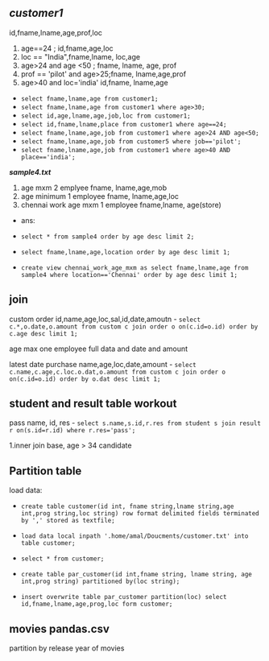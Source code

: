 ***customer1***
---------
id,fname,lname,age,prof,loc
1. age==24 ; id,fname,age,loc
2. loc == "India",fname,lname, loc,age
3. age>24 and age <50 ; fname, lname, age, prof
4. prof == 'pilot' and age>25;fname, lname,age,prof
5. age>40 and loc='india' id,fname, lname,age

- ``select fname,lname,age from customer1;``
- ``select fname,lname,age from customer1 where age>30;``
- ``select id,age,lname,age,job,loc from customer1;``
- ``select id,fname,lname,place from customer1 where age==24;``
- ``select fname,lname,age,job from customer1 where age>24 AND age<50;``
- ``select fname,lname,age,job from customer5 where job=='pilot';``
- ``select fname,lname,age,job from customer1 where age>40 AND place=='india';``




***sample4.txt***
1. age mxm 2 emplyee fname, lname,age,mob
2. age minimum 1 employee fname, lname,age,loc
3. chennai work age mxm 1 employee fname,lname, age(store)

- ans:

- ``select * from sample4 order by age desc limit 2;``
- ``select fname,lname,age,location order by age desc limit 1;``
- ``create view chennai_work_age_mxm as select fname,lname,age from sample4 where location=='Chennai' order by age desc limit 1;``



join
---

custom order id,name,age,loc,sal,id,date,amoutn
	- ``select c.*,o.date,o.amount from custom c join order o on(c.id=o.id) order by c.age desc limit 1;``

age max one employee full data and date and amount
	

latest date purchase name,age,loc,date,amount
	- ``select c.name,c.age,c.loc.o.dat,o.amount from custom c join order o on(c.id=o.id) order by o.dat desc limit 1;``




student and result table workout
-------------------------------
 pass name, id, res
	- ``select s.name,s.id,r.res from student s join result r on(s.id=r.id) where r.res='pass';``



1.inner join base, age > 34 candidate


Partition table
----------------

load data:
- ``create table customer(id int, fname string,lname string,age int,prog string,loc string) row format delimited fields terminated by ',' stored as textfile;``

- ``load data local inpath '.home/amal/Doucments/customer.txt' into table customer;``
- ``select * from customer;``

- ``create table par_customer(id int,fname string, lname string, age int,prog string) partitioned by(loc string);``
- ``insert overwrite table par_customer partition(loc) select id,fname,lname,age,prog,loc form customer;``

movies pandas.csv
-------------------

partition by release year of movies
